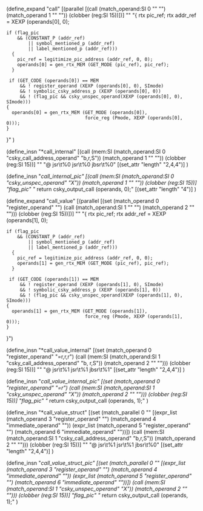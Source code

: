 
(define_expand "call"
  [(parallel [(call (match_operand:SI 0 "" "") (match_operand 1 "" ""))
              (clobber (reg:SI 15))])]
  ""
  "{
    rtx pic_ref;
    rtx addr_ref = XEXP (operands[0], 0);

    if (flag_pic
        && (CONSTANT_P (addr_ref)
            || symbol_mentioned_p (addr_ref)
            || label_mentioned_p (addr_ref)))
      {
        pic_ref = legitimize_pic_address (addr_ref, 0, 0);
        operands[0] = gen_rtx_MEM (GET_MODE (pic_ref), pic_ref);
      }

     if (GET_CODE (operands[0]) == MEM
         && ! register_operand (XEXP (operands[0], 0), SImode)
         && ! symbolic_csky_address_p (XEXP (operands[0], 0))
         && ! (flag_pic && csky_unspec_operand(XEXP (operands[0], 0), SImode)))
    {
      operands[0] = gen_rtx_MEM (GET_MODE (operands[0]),
                                 force_reg (Pmode, XEXP (operands[0], 0)));
    }
  }"
)


(define_insn "*call_internal"
  [(call (mem:SI (match_operand:SI 0 "csky_call_address_operand" "b,r,S"))
         (match_operand 1 "" ""))
   (clobber (reg:SI 15))]
  ""
  "@
    jsr\t%0
    jsr\t%0
    jbsr\t%0"
  [(set_attr "length" "2,4,4")]
)

(define_insn "*call_internal_pic"
  [(call (mem:SI (match_operand:SI 0 "csky_unspec_operand" "X"))
         (match_operand            1 "" ""))
  (clobber (reg:SI 15))]
  "flag_pic"
  "* return csky_output_call (operands, 0);"
  [(set_attr "length" "4")]
)

(define_expand "call_value"
  [(parallel [(set (match_operand 0 "register_operand" "")
                   (call (match_operand:SI 1 "" "") (match_operand 2 "" "")))
              (clobber (reg:SI 15))])]
  ""
  "{
    rtx pic_ref;
    rtx addr_ref = XEXP (operands[1], 0);

    if (flag_pic
        && (CONSTANT_P (addr_ref)
            || symbol_mentioned_p (addr_ref)
            || label_mentioned_p (addr_ref)))
      {
        pic_ref = legitimize_pic_address (addr_ref, 0, 0);
        operands[1] = gen_rtx_MEM (GET_MODE (pic_ref), pic_ref);
      }

     if (GET_CODE (operands[1]) == MEM
         && ! register_operand (XEXP (operands[1], 0), SImode)
         && ! symbolic_csky_address_p (XEXP (operands[1], 0))
         && ! (flag_pic && csky_unspec_operand(XEXP (operands[1], 0), SImode)))
    {
      operands[1] = gen_rtx_MEM (GET_MODE (operands[1]),
                                 force_reg (Pmode, XEXP (operands[1], 0)));
    }
  }")


(define_insn "*call_value_internal"
  [(set (match_operand                  0 "register_operand"          "=r,r,r")
        (call (mem:SI (match_operand:SI 1 "csky_call_address_operand" "b, r,S"))
              (match_operand 2 "" "")))
   (clobber (reg:SI 15))]
  ""
  "@
    jsr\t%1
    jsr\t%1
    jbsr\t%1"
  [(set_attr "length" "2,4,4")]
)

(define_insn "*call_value_internal_pic"
  [(set (match_operand                  0 "register_operand"    "=r")
        (call (mem:SI (match_operand:SI 1 "csky_unspec_operand" "X"))
                      (match_operand    2 "" "")))
   (clobber (reg:SI 15))]
  "flag_pic"
  "* return csky_output_call (operands, 1);"
)

(define_insn "*call_value_struct"
  [(set (match_parallel 0 "" [(expr_list (match_operand 3 "register_operand" "")
                                         (match_operand 4 "immediate_operand" ""))
                              (expr_list (match_operand 5 "register_operand" "")
                                         (match_operand 6 "immediate_operand" ""))])
        (call (mem:SI (match_operand:SI 1 "csky_call_address_operand" "b,r,S"))
              (match_operand 2 "" "")))
        (clobber (reg:SI 15))]
  ""
  "@
    jsr\t%1
    jsr\t%1
    jbsr\t%0"
  [(set_attr "length" "2,4,4")]
)

(define_insn "*call_value_struct_pic"
  [(set (match_parallel 0 "" [(expr_list (match_operand 3 "register_operand"  "")
                                         (match_operand 4 "immediate_operand" ""))
                              (expr_list (match_operand 5 "register_operand"  "")
                                         (match_operand 6 "immediate_operand" ""))])
        (call (mem:SI (match_operand:SI 1 "csky_unspec_operand" "X"))
                      (match_operand    2 "" "")))
   (clobber (reg:SI 15))]
  "flag_pic"
  "* return csky_output_call (operands, 1);"
)

